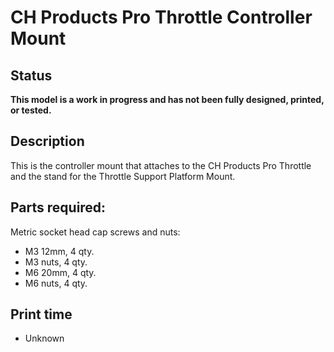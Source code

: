 # CH Products Pro Throttle Controller Mount

## Status

**This model is a work in progress and has not been fully designed, printed, or tested.**

## Description

This is the controller mount that attaches to the CH Products Pro Throttle and the stand for the Throttle Support Platform Mount.

## Parts required:

Metric socket head cap screws and nuts:

- M3 12mm, 4 qty.
- M3 nuts, 4 qty.
- M6 20mm, 4 qty.
- M6 nuts, 4 qty.

## Print time

- Unknown
